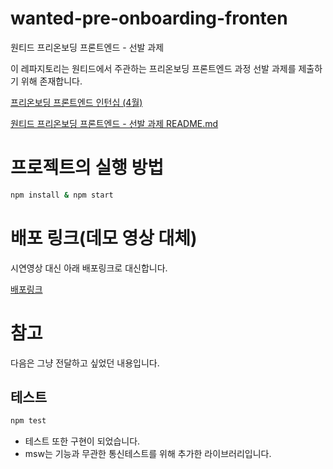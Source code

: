# wanted-pre-onboarding-fronten

원티드 프리온보딩 프론트엔드 - 선발 과제

이 레파지토리는 원티드에서 주관하는 프리온보딩 프론트엔드 과정 선발 과제를 제출하기 위해 존재합니다.

[프리온보딩 프론트엔드 인턴십 (4월)](https://www.wanted.co.kr/events/pre_ob_fe_10)

[원티드 프리온보딩 프론트엔드 - 선발 과제 README.md](https://github.com/walking-sunset/selection-task)

# 프로젝트의 실행 방법

```sh
npm install & npm start
```

# 배포 링크(데모 영상 대체)

시연영상 대신 아래 배포링크로 대신합니다.

[배포링크]()

# 참고

다음은 그냥 전달하고 싶었던 내용입니다.

## 테스트

```sh
npm test
```

- 테스트 또한 구현이 되었습니다.
- msw는 기능과 무관한 통신테스트를 위해 추가한 라이브러리입니다.
